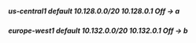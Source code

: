 
##### us-central1	default	10.128.0.0/20	10.128.0.1	Off	-> a
##### europe-west1  default	10.132.0.0/20	10.132.0.1	Off -> b